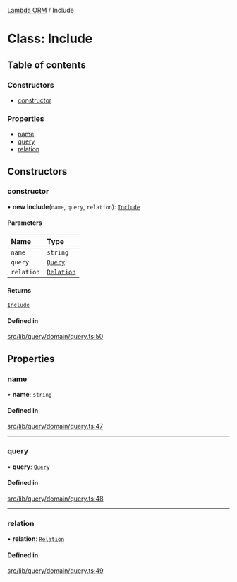 [Lambda ORM](../README.md) / Include

# Class: Include

## Table of contents

### Constructors

- [constructor](Include.md#constructor)

### Properties

- [name](Include.md#name)
- [query](Include.md#query)
- [relation](Include.md#relation)

## Constructors

### constructor

• **new Include**(`name`, `query`, `relation`): [`Include`](Include.md)

#### Parameters

| Name | Type |
| :------ | :------ |
| `name` | `string` |
| `query` | [`Query`](Query.md) |
| `relation` | [`Relation`](../interfaces/Relation.md) |

#### Returns

[`Include`](Include.md)

#### Defined in

[src/lib/query/domain/query.ts:50](https://github.com/FlavioLionelRita/lambdaorm/blob/f919598c/src/lib/query/domain/query.ts#L50)

## Properties

### name

• **name**: `string`

#### Defined in

[src/lib/query/domain/query.ts:47](https://github.com/FlavioLionelRita/lambdaorm/blob/f919598c/src/lib/query/domain/query.ts#L47)

___

### query

• **query**: [`Query`](Query.md)

#### Defined in

[src/lib/query/domain/query.ts:48](https://github.com/FlavioLionelRita/lambdaorm/blob/f919598c/src/lib/query/domain/query.ts#L48)

___

### relation

• **relation**: [`Relation`](../interfaces/Relation.md)

#### Defined in

[src/lib/query/domain/query.ts:49](https://github.com/FlavioLionelRita/lambdaorm/blob/f919598c/src/lib/query/domain/query.ts#L49)
